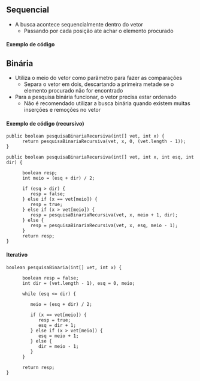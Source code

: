 
## Sequencial
- A busca acontece sequencialmente dentro do vetor
	- Passando por cada posição ate achar o elemento procurado
#### Exemplo de código

## Binária
- Utiliza o meio do vetor como parâmetro para fazer as comparações 
	- Separa o vetor em dois, descartando a primeira metade se o elemento procurado não for encontrado
- Para a pesquisa binária funcionar, o vetor precisa estar ordenado
	- Não é recomendado utilizar a busca binária quando existem muitas inserções e remoções no vetor
#### Exemplo de código (recursivo)
```
public boolean pesquisaBinariaRecursiva(int[] vet, int x) {
      return pesquisaBinariaRecursiva(vet, x, 0, (vet.length - 1));
}

public boolean pesquisaBinariaRecursiva(int[] vet, int x, int esq, int dir) {

      boolean resp;
      int meio = (esq + dir) / 2;

      if (esq > dir) {
         resp = false;
      } else if (x == vet[meio]) {
         resp = true;
      } else if (x > vet[meio]) {
         resp = pesquisaBinariaRecursiva(vet, x, meio + 1, dir);
      } else {
         resp = pesquisaBinariaRecursiva(vet, x, esq, meio - 1);
      }
      return resp;
}
```
#### Iterativo
```
boolean pesquisaBinaria(int[] vet, int x) {

      boolean resp = false;
      int dir = (vet.length - 1), esq = 0, meio;

      while (esq <= dir) {

         meio = (esq + dir) / 2;

         if (x == vet[meio]) {
            resp = true;
            esq = dir + 1;
         } else if (x > vet[meio]) {
            esq = meio + 1;
         } else {
            dir = meio - 1;
         }
      }
      
      return resp;
}
```
